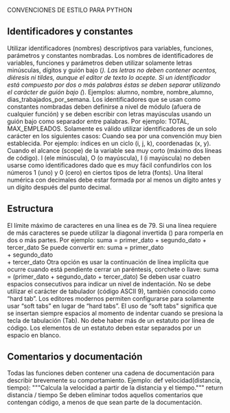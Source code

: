 CONVENCIONES DE ESTILO PARA PYTHON

Identificadores y constantes
----------------------------

Utilizar identificadores (nombres) descriptivos para variables, funciones, parámetros y constantes nombradas. 
Los nombres de identificadores de variables, funciones y parámetros deben utilizar solamente letras minúsculas, dígitos y guión bajo (_). Las letras no deben contener acentos, diéresis ni tildes, aunque el editor de texto lo acepte.
Si un identificador está compuesto por dos o más palabras éstas se deben separar utilizando el carácter de guión bajo (_). Ejemplos: alumno, nombre, nombre_alumno, dias_trabajados_por_semana.
Los identificadores que se usan como constantes nombradas deben definirse a nivel de módulo (afuera de cualquier función) y se deben escribir con letras mayúsculas usando un guión bajo como separador entre palabras. Por ejemplo: TOTAL, MAX_EMPLEADOS.
Solamente es válido utilizar identificadores de un solo carácter en los siguientes casos:
Cuando sea por una convención muy bien establecida. Por ejemplo: índices en un ciclo (i, j, k), coordenadas (x, y).
Cuando el alcance (scope) de la variable sea muy corto (máximo dos líneas de código).
l (ele minúscula), O (o mayúscula), I (i mayúscula) no deben usarse como identificadores dado que es muy fácil confundirlos con los números 1 (uno) y 0 (cero) en ciertos tipos de letra (fonts).
Una literal numérica con decimales debe estar formada por al menos un dígito antes y un dígito después del punto decimal.

Estructura
----------

El límite máximo de caracteres en una línea es de 79. Si una línea requiere de más caracteres se puede utilizar la diagonal invertida (\) para romperla en dos o más partes. Por ejemplo:
    suma = primer_dato + segundo_dato + tercer_dato
Se puede convertir en:
    suma = primer_dato \
           + segundo_dato \
           + tercer_dato
Otra opción es usar la continuación de línea implícita que ocurre cuando está pendiente cerrar un paréntesis, corchete o llave:
    suma = (primer_dato
            + segundo_dato
            + tercer_dato)
Se deben usar cuatro espacios consecutivos para indicar un nivel de indentación. No se debe utilizar el carácter de tabulador (código ASCII 9), también conocido como “hard tab”. Los editores modernos permiten configurarse para solamente usar “soft tabs” en lugar de “hard tabs”. El uso de “soft tabs" significa que se insertan siempre espacios al momento de indentar cuando se presiona la tecla de tabulación (Tab).
No debe haber más de un estatuto por línea de código.
Los elementos de un estatuto deben estar separados por un espacio en blanco.

Comentarios y documentación
---------------------------

Todas las funciones deben contener una cadena de documentación para describir brevemente su comportamiento. Ejemplo:
    def velocidad(distancia, tiempo):
        """Calcula la velocidad a partir de la distancia y el tiempo."""
        return distancia / tiempo
Se deben eliminar todos aquellos comentarios que contengan código, a menos de que sean parte de la documentación. 

